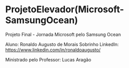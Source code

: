 # ProjetoElevador(Microsoft-SamsungOcean)
 Projeto Final - Jornada Microsoft pelo Samsung Ocean
 
 Aluno: Ronaldo Augusto de Morais Sobrinho
 LinkedIn: https://www.linkedin.com/in/ronaldoaugusto/
 
 Ministrado pelo Professor: Lucas Aragão
 
